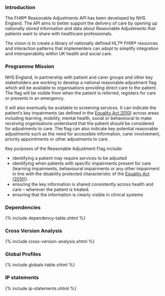 ### Introduction

The FHIR® Reasonable Adjustments API has been developed by NHS England. The API aims to better support the delivery of care by opening up nationally stored information and data about Reasonable Adjustments that patients want to share with healthcare professionals.

The vision is to create a library of nationally defined HL7® FHIR® resources and interaction patterns that implementers can adopt to simplify integration and interoperability within UK health and social care.

### Programme Mission

NHS England, in partnership with patient and carer groups and other key stakeholders are working to develop a national reasonable adjustment flag which will be available to organisations providing direct care to the patient. The flag will be visible from when the patient is referred, registers for care or presents in an emergency.  

It will also eventually be available to screening services. It can indicate the patient’s key impairments (as defined in the [Equality Act 2010](https://www.gov.uk/guidance/equality-act-2010-guidance)) across areas including learning, mobility, mental health, social or behavioural to make receiving organisations understand that the patient should be considered for adjustments to care. The flag can also indicate key potential reasonable adjustments such as the need for accessible information, carer involvement, priority appointments or other adjustments to care.

<a name="key-purposes"></a>
Key purposes of the Reasonable Adjustment Flag include: 

* identifying a patient may require services to be adjusted  
* identifying when patients with specific impairments present for care (learning impairments, behavioural impairments or any other impairment in line with the disability protected characteristic of the [Equality Act (2010)](https://www.gov.uk/guidance/equality-act-2010-guidance)). 
* ensuring the key information is shared consistently across health and care – wherever the patient is treated. 
* ensuring that the information is clearly visible in clinical systems 

### Dependencies

{% include dependency-table.xhtml %}

### Cross Version Analysis

{% include cross-version-analysis.xhtml %}

### Global Profiles

{% include globals-table.xhtml %}

### IP statements

{% include ip-statements.xhtml %}